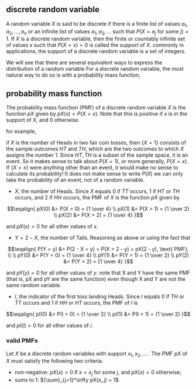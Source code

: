 ## discrete random variable

A random variable $X$ is said to be discrete if there is a finite list of values $a_1, a_2, ..., a_n$
or an infinite list of values $a_1, a_2, ...$ such that $P(X = a_j \text{ for some } j) = 1$. If $X$ 
is a discrete random variable, then the finite or countably infinite set of values $x$ such that 
$P(X = x) > 0$ is called the _support_ of $X$. commonly in applications, the support of a discrete random
variable is a set of integers.

We will see that there are several equivalent ways to express the distribution of a random variable For a 
discrete random variable, the most natural way to do so is with a probability mass function,

## probability mass function

The probability mass function (PMF) of a discrete random variable $X$ is the function $pX$ given by 
$pX(x) = P(X = x)$. Note that this is positive if $x$ is in the support of $X$, and 0 otherwise.

for example,

if $X$ is the number of Heads in two fair coin tosses, then $\lbrace X = 1 \rbrace$ consists of the 
sample outcomes $HT$ and $TH$, which are the two outcomes to which $X$ assigns the number 1. Since
${HT, TH}$ is a subset of the sample space, it is an event. So it makes sense to talk about $P(X = 1)$, 
or more generally, $P(X = x)$. If $\lbrace X = x \rbrace$ were anything other than an event, it would 
make no sense to calculate its probability! It does not make sense to write $P(X)$ we can only take 
the probability of an event, not of a random variable.

- $X$, the number of Heads. Since $X$ equals 0 if $TT$ occurs, 1 if $HT$ or $TH$ occurs, and 2 if 
  $HH$ occurs, the PMF of $X$ is the function $pX$ given by

$$\eqalign{
pX(0) &= P(X = 0) = {1 \over 4} \\
pX(1) &= P(X = 1) = {1 \over 2} \\
pX(2) &= P(X = 2) = {1 \over 4}
}$$

  and $pX(x) = 0$ for all other values of $x$.

- $Y = 2 - X$, the number of Tails. Reasoning as above or using the fact that

$$\eqalign{
P(Y = y) &= P(2 - X = y) = P(X = 2 - y) = pX(2 - y), \text{ PMF}, \\
\\
pY(0) &= P(Y = 0) = {1 \over 4} \\
pY(1) &= P(Y = 1) = {1 \over 2} \\
pY(2) &= P(Y = 2) = {1 \over 4}
}$$

  and $pY(y) = 0$ for all other values of $y$. note that X and Y have the same PMF 
  (that is, pX and pY are the same function) even though X and Y are not the same random variable.

- $I$, the indicator of the first toss landing Heads. Since $I$ equals 0 if $TH$ or $TT$ occurs 
  and 1 if $HH$ or $HT$ occurs, the PMF of $I$ is

$$\eqalign{
pI(0) &= P(I = 0) = {1 \over 2} \\
pI(1) &= P(I = 1) = {1 \over 2}
}$$

  and $pI(i) = 0$ for all other values of $i$.
  
### valid PMFs

Let $X$ be a discrete random variables with support $x_1, x_2, ...$ . The PMF $pX$ of $X$ must 
satisfy the following two criteria:

- non-negative: $pX(x) > 0$ if $x = x_j$ for some $j$, and $pX(x) = 0$ otherwise;
- sums to 1: ${\sum}_{j=1}^\infty pX(x_j) = 1$